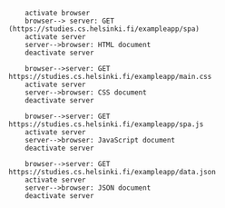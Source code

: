         activate browser
        browser--> server: GET (https://studies.cs.helsinki.fi/exampleapp/spa)
        activate server        
        server-->browser: HTML document
        deactivate server

        browser-->server: GET https://studies.cs.helsinki.fi/exampleapp/main.css
        activate server
        server-->browser: CSS document
        deactivate server

        browser-->server: GET https://studies.cs.helsinki.fi/exampleapp/spa.js
        activate server
        server-->browser: JavaScript document
        deactivate server

        browser-->server: GET https://studies.cs.helsinki.fi/exampleapp/data.json
        activate server
        server-->browser: JSON document
        deactivate server